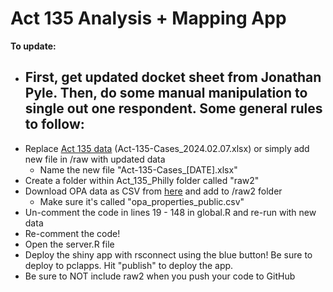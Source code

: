 # Act 135 Analysis + Mapping App

**To update:**
- First, get updated docket sheet from Jonathan Pyle. Then, do some manual manipulation to single out one respondent. Some general rules to follow:
  - 
- Replace [Act 135 data](https://github.com/lizard12995/Act-135/blob/main/Act_135_Philly/raw/Act-135-Cases_2024.02.07.xlsx) (Act-135-Cases_2024.02.07.xlsx) or simply add new file in /raw with updated data
  - Name the new file "Act-135-Cases_[DATE].xlsx"
- Create a folder within Act_135_Philly folder called "raw2"
- Download OPA data as CSV from [here](https://opendataphilly.org/datasets/philadelphia-properties-and-assessment-history/) and add to /raw2 folder
  - Make sure it's called "opa_properties_public.csv"
- Un-comment the code in lines 19 - 148 in global.R and re-run with new data
- Re-comment the code!
- Open the server.R file
- Deploy the shiny app with rsconnect using the blue button! Be sure to deploy to pclapps. Hit "publish" to deploy the app.
- Be sure to NOT include raw2 when you push your code to GitHub
